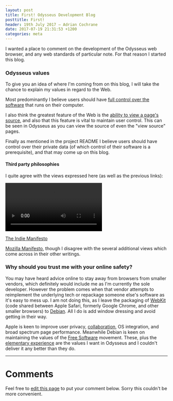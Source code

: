 ```yaml
---
layout: post
title: First! Odysseus Development Blog
posttitle: First!
header: 19th July 2017 — Adrian Cochrane
date: 2017-07-19 21:31:53 +1200
categories: meta
---
```


I wanted a place to comment on the development of the Odysseus web browser, and any web standards of particular note. For that reason I started this blog. 

### Odysseus values

To give you an idea of where I'm coming from on this blog, I will take the chance to explain my values in regard to the Web. 

Most predominantly I believe users should have [full control over the software](https://www.gnu.org/philosophy/free-software-even-more-important.html) that runs on their computer.

I also think the greatest feature of the Web is the [ability to view a page's source](https://www.wired.com/story/clive-thompson-tinker-with-code/), and also that this feature is vital to maintain user control. This can be seen in Odysseus as you can view the source of even the "view source" pages. 

Finally as mentioned in the project README I believe users should have control over their private data (of which control of their software is a prerequisite), and that may come up on this blog. 

#### Third party philosophies

I quite agree with the views expressed here (as well as the previous links):

<video controls src="https://ipfs.io/ipfs/QmYeE6HBrtASHs3N3y1hqVQPd919jYTuiPG4bSRwk4DXKr">http://www.webdirections.org/blog/the-website-obesity-crisis/</video>

[The Indie Manifesto](https://ind.ie/ethical-design/)

[Mozilla Manifesto](https://www.mozilla.org/en-US/about/manifesto/), though I disagree with the several additional views which come across in their other writings. 

### Why should you trust me with your online safety?

You may have heard advice online to stay away from browsers from smaller vendors, which definitely would include me as I'm currently the sole developer. However the problem comes when that vendor attempts to reimplement the underlying tech or repackage someone else's software as it's easy to mess up. I am not doing this, as I leave the packaging of [WebKit](https://webkit.org/) (code shared between Apple Safari, formerly Google Chrome, and other smaller browsers) to [Debian](https://debian.org/). All I do is add window dressing and avoid getting in their way. 

Apple is keen to improve user privacy, [collaboration](https://webkit.org/blog/146/new-open-committer-and-reviewer-policy/), OS integration, and broad spectrum page performance. Meanwhile Debian is keen on maintaining the values of the [Free Software](https://fsf.org/) movement. These, plus the [elementary experience](https://elementary.io/docs/human-interface-guidelines) are the values I want in Odysseus and I couldn't deliver it any better than they do. 

---

# Comments 

Feel free to [edit this page](https://github.com/alcinnz/Odysseus/edit/gh-pages/_posts/2017-07-19-hello-world.md) to put your comment below. Sorry this couldn't be more convenient.
